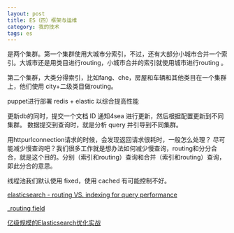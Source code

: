 ```yaml
---
layout: post
title: ES（四）框架与运维
category: 我的技术
tags: es
---
```


是两个集群。第一个集群使用大城市分索引，不过，还有大部分小城市合并一个索引。大城市还是用类目进行routing，小城市合并的索引就使用城市进行routing 。

第二个集群，大类分得索引，比如fang、che，房屋和车辆和其他类目在一个集群上，他们使用 city+二级类目做routing。

puppet进行部署
redis + elastic 以综合提高性能

更新db的同时，提交一个文档 ID 通知4sea 进行更新，然后根据配置更新到不同集群。
数据提交到查询时，就是分析 query 并引导到不同集群。

用httpurlconnection请求的时候，会发现返回请求很耗时，一般怎么处理？
尽可能减少慢查询吧？我们很多工作就是想办法如何减少慢查询，routing和分分合合，就是这个目的。分别（索引和routing）查询和合并（索引和routing）查询，即此分合的意思。

线程池我们默认使用 fixed，使用 cached 有可能控制不好。

[elasticsearch - routing VS. indexing for query performance](https://stackoverflow.com/questions/23123203/elasticsearch-routing-vs-indexing-for-query-performance)  

[_routing field](https://www.elastic.co/guide/en/elasticsearch/reference/5.6/mapping-routing-field.html)

[](https://discuss.elastic.co/t/should-dedicated-master-nodes-and-data-nodes-be-considered-separately/75093/3)

[亿级规模的Elasticsearch优化实战](http://blog.csdn.net/opensure/article/details/47617437)
